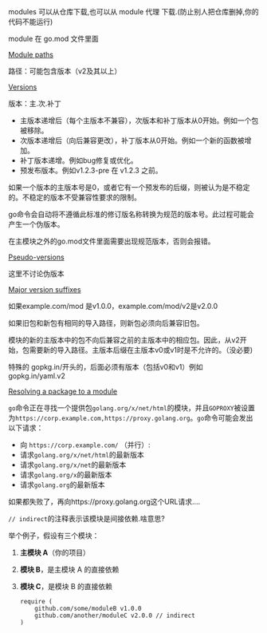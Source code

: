 modules 可以从仓库下载,也可以从 module 代理 下载.(防止别人把仓库删掉,你的代码不能运行)

module 在 go.mod 文件里面 

[Module paths](https://go.dev/ref/mod#module-path)

路径：可能包含版本（v2及其以上）

[Versions](https://go.dev/ref/mod#versions)

版本：主.次.补丁

- 主版本递增后（每个主版本不兼容），次版本和补丁版本从0开始。例如一个包被移除。
- 次版本递增后（向后兼容更改），补丁版本从0开始。例如一个新的函数被增加。
- 补丁版本递增。例如bug修复或优化。
- 预发布版本。例如v1.2.3-pre 在 v1.2.3 之前。

如果一个版本的主版本号是0，或者它有一个预发布的后缀，则被认为是不稳定的。不稳定的版本不受兼容性要求的限制。

go命令会自动将不遵循此标准的修订版名称转换为规范的版本号。此过程可能会产生一个伪版本。

在主模块之外的go.mod文件里面需要出现规范版本，否则会报错。

[Pseudo-versions](https://go.dev/ref/mod#pseudo-versions)

这里不讨论伪版本

[Major version suffixes](https://go.dev/ref/mod#major-version-suffixes)

如果example.com/mod 是v1.0.0，example.com/mod/v2是v2.0.0

如果旧包和新包有相同的导入路径，则新包必须向后兼容旧包。

模块的新的主版本中的包不向后兼容之前的主版本中的相应包。因此，从v2开始，包需要新的导入路径。主版本后缀在主版本v0或v1时是不允许的。（没必要)



特殊的   gopkg.in/开头的，后面必须有版本（包括v0和v1）例如gopkg.in/yaml.v2

[Resolving a package to a module](https://go.dev/ref/mod#resolve-pkg-mod)

`go`命令正在寻找一个提供包`golang.org/x/net/html`的模块，并且`GOPROXY`被设置为`https://corp.example.com,https://proxy.golang.org`。`go`命令可能会发出以下请求：

- 向 `https://corp.example.com/` （并行）:
- 请求`golang.org/x/net/html`的最新版本
- 请求`golang.org/x/net`的最新版本
- 请求`golang.org/x`的最新版本
- 请求`golang.org`的最新版本

如果都失败了，再向https://proxy.golang.org这个URL请求….

`// indirect`的注释表示该模块是间接依赖.啥意思?

举个例子，假设有三个模块：

1. **主模块 A**（你的项目）

2. **模块 B**，是主模块 A 的直接依赖

3. **模块 C**，是模块 B 的直接依赖

   ```
   require (
       github.com/some/moduleB v1.0.0
       github.com/another/moduleC v2.0.0 // indirect
   )
   
   ```

   